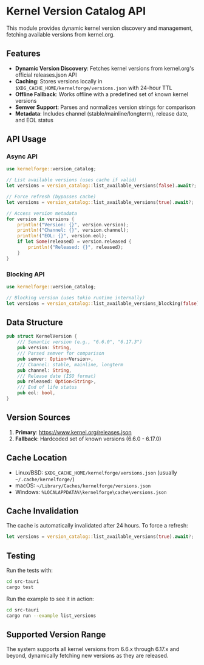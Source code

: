 # Kernel Version Catalog API

This module provides dynamic kernel version discovery and management, fetching available versions from kernel.org.

## Features

- **Dynamic Version Discovery**: Fetches kernel versions from kernel.org's official releases.json API
- **Caching**: Stores versions locally in `$XDG_CACHE_HOME/kernelforge/versions.json` with 24-hour TTL
- **Offline Fallback**: Works offline with a predefined set of known kernel versions
- **Semver Support**: Parses and normalizes version strings for comparison
- **Metadata**: Includes channel (stable/mainline/longterm), release date, and EOL status

## API Usage

### Async API

```rust
use kernelforge::version_catalog;

// List available versions (uses cache if valid)
let versions = version_catalog::list_available_versions(false).await?;

// Force refresh (bypasses cache)
let versions = version_catalog::list_available_versions(true).await?;

// Access version metadata
for version in versions {
    println!("Version: {}", version.version);
    println!("Channel: {}", version.channel);
    println!("EOL: {}", version.eol);
    if let Some(released) = version.released {
        println!("Released: {}", released);
    }
}
```

### Blocking API

```rust
use kernelforge::version_catalog;

// Blocking version (uses tokio runtime internally)
let versions = version_catalog::list_available_versions_blocking(false)?;
```

## Data Structure

```rust
pub struct KernelVersion {
    /// Semantic version (e.g., "6.6.0", "6.17.3")
    pub version: String,
    /// Parsed semver for comparison
    pub semver: Option<Version>,
    /// Channel: stable, mainline, longterm
    pub channel: String,
    /// Release date (ISO format)
    pub released: Option<String>,
    /// End of life status
    pub eol: bool,
}
```

## Version Sources

1. **Primary**: https://www.kernel.org/releases.json
2. **Fallback**: Hardcoded set of known versions (6.6.0 - 6.17.0)

## Cache Location

- Linux/BSD: `$XDG_CACHE_HOME/kernelforge/versions.json` (usually `~/.cache/kernelforge/`)
- macOS: `~/Library/Caches/kernelforge/versions.json`
- Windows: `%LOCALAPPDATA%\kernelforge\cache\versions.json`

## Cache Invalidation

The cache is automatically invalidated after 24 hours. To force a refresh:

```rust
let versions = version_catalog::list_available_versions(true).await?;
```

## Testing

Run the tests with:

```bash
cd src-tauri
cargo test
```

Run the example to see it in action:

```bash
cd src-tauri
cargo run --example list_versions
```

## Supported Version Range

The system supports all kernel versions from 6.6.x through 6.17.x and beyond, dynamically fetching new versions as they are released.
